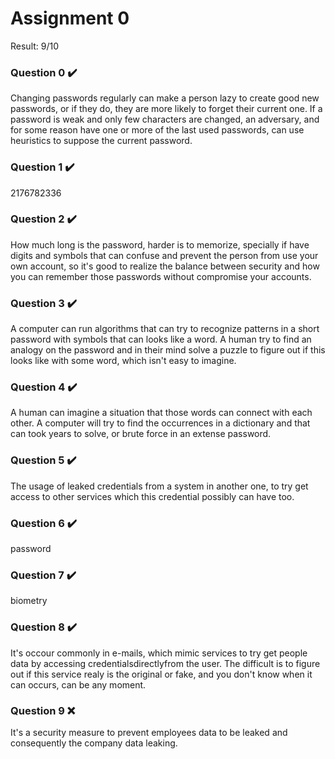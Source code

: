 # Assignment 0

Result: 9/10

### Question 0 ✔️

Changing passwords regularly can make a person lazy to create good new passwords, or if they do, they are more likely to forget their current one. If a password is weak and only few characters are changed, an adversary, and for some reason have one or more of the last used passwords, can use heuristics to suppose the current password.

### Question 1 ✔️

2176782336

### Question 2 ✔️

How much long is the password, harder is to memorize, specially if have digits and symbols that can confuse and prevent the person from use your own account, so it's good to realize the balance between security and how you can remember those passwords without compromise your accounts.

### Question 3 ✔️

A computer can run algorithms that can try to recognize patterns in a short password with symbols that can looks like a word.
A human try to find an analogy on the password and in their mind solve a puzzle to figure out if this looks like with some word, which isn't easy to imagine.

### Question 4 ✔️

A human can imagine a situation that those words can connect with each other.
A computer will try to find the occurrences in a dictionary and that can took years to solve, or brute force in an extense password.

### Question 5 ✔️

The usage of leaked credentials from a system in another one, to try get access to other services which this credential possibly can have too.

### Question 6 ✔️

password

### Question 7 ✔️

biometry

### Question 8 ✔️

It's occour commonly in e-mails, which mimic services to try get people data by accessing credentialsdirectlyfrom the user.
The difficult is to figure out if this service realy is the original or fake, and you don't know when it can occurs, can be any moment.

### Question 9 ❌

It's a security measure to prevent employees data to be leaked and consequently the company data leaking.
